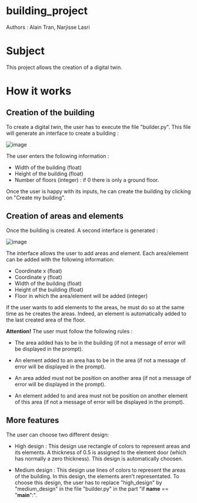 # building_project
Authors : Alain Tran, Narjisse Lasri

# Subject
This project allows the creation of a digital twin.

# How it works

## Creation of the building
To create a digital twin, the user has to execute the file "builder.py". This file will generate an interface to create a building :

![image](https://user-images.githubusercontent.com/60067281/140500528-80538eaf-2a48-472f-884b-8f55e1d4f12a.png)

The user enters the following information : 
  * Width of the building (float)
  * Height of the building (float)
  * Number of floors (integer) : if 0 there is only a ground floor.

Once the user is happy with its inputs, he can create the building by clicking on "Create my building".

## Creation of areas and elements
Once the building is created. A second interface is generated :

![image](https://user-images.githubusercontent.com/60067281/140500991-7f1303eb-5541-4f46-87a5-27c23b6925d0.png)

The interface allows the user to add areas and element.
Each area/element can be added with the following information:
  * Coordinate x (float)
  * Coordinate y (float)
  * Width of the building (float)
  * Height of the building (float)
  * Floor in which the area/element will be added (integer)

If the user wants to add elements to the areas, he must do so at the same time as he creates the areas. Indeed, an element is automatically added to the last created area of the floor.

**Attention!** The user must follow the following rules :
  * The area added has to be in the building (if not a message of error will be displayed in the prompt).
  * An element added to an area has to be in the area (if not a message of error will be displayed in the prompt).

  * An area added must not be position on another area (if not a message of error will be displayed in the prompt).
  * An element added to and area must not be position on another element of this area (if not a message of error will be displayed in the prompt).

## More features
The user can choose two different design:
  * High design : 
This design use rectangle of colors to represent areas and its elements.
A thickness of 0.5 is assigned to the element door (which has normally a zero thickness).
This design is automatically choosen.

  * Medium design : 
This design use lines of colors to represent the areas of the building.
In this design, the elements aren't representated.
To choose this design, the user has to replace "high_design" by "medium_design" in the file "builder.py" in the part "if __name__ == "__main__":".
